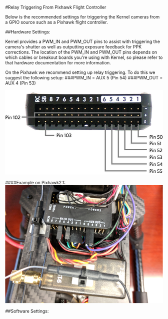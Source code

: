 #Relay Triggering From Pixhawk Flight Controller

Below is the recommended settings for triggering the Kernel cameras from a GPIO source such as a Pixhawk flight controller.

##Hardware Settings:

Kernel provides a PWM_IN and PWM_OUT pins to assist with triggering the camera's shutter as well as outputting exposure feedback for PPK corrections. The location of the PWM_IN and PWM_OUT pins depends on which cables or breakout boards you're using with Kernel, so please refer to that hardware documentation for more information.

On the Pixhawk we recommend setting up relay triggering. To do this we suggest the following setup:
###PWM_IN = AUX 5 (Pin 54)
###PWM_OUT = AUX 4 (Pin 53)

![](/assets/pixhawk2.jpg)

####Example on Pixhawk2.1:
![](/assets/pix2_pwm.jpg)


##Software Settings: